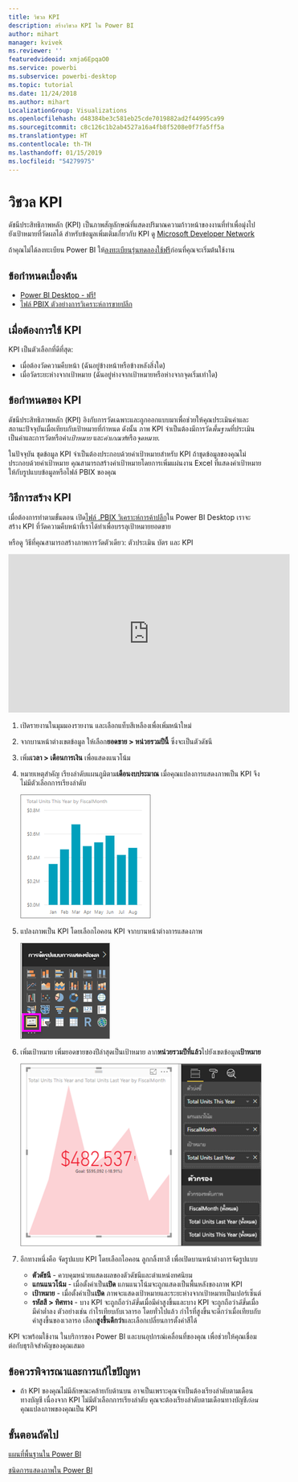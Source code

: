 ```yaml
---
title: วิชวล KPI
description: สร้างวิชวล KPI ใน Power BI
author: mihart
manager: kvivek
ms.reviewer: ''
featuredvideoid: xmja6EpqaO0
ms.service: powerbi
ms.subservice: powerbi-desktop
ms.topic: tutorial
ms.date: 11/24/2018
ms.author: mihart
LocalizationGroup: Visualizations
ms.openlocfilehash: d48384be3c581eb25cde7019882ad2f44995ca99
ms.sourcegitcommit: c8c126c1b2ab4527a16a4fb8f5208e0f7fa5ff5a
ms.translationtype: HT
ms.contentlocale: th-TH
ms.lasthandoff: 01/15/2019
ms.locfileid: "54279975"
---
```

# <a name="kpi-visuals"></a>วิชวล KPI
ดัชนีประสิทธิภาพหลัก (KPI) เป็นภาพสัญลักษณ์ที่แสดงปริมาณความก้าวหน้าของงานที่ทำเพื่อมุ่งไปยังเป้าหมายที่วัดผลได้ สำหรับข้อมูลเพิ่มเติมเกี่ยวกับ KPI ดู [Microsoft Developer Network](https://msdn.microsoft.com/library/hh272050)

ถ้าคุณไม่ได้ลงทะเบียน Power BI ให้[ลงทะเบียนรุ่นทดลองใช้ฟรี](https://app.powerbi.com/signupredirect?pbi_source=web)ก่อนที่คุณจะเริ่มต้นใช้งาน

## <a name="prerequisites"></a>ข้อกำหนดเบื้องต้น
* [Power BI Desktop - ฟรี!](https://powerbi.microsoft.com/en-us/get-started/)
* [ไฟล์ PBIX ตัวอย่างการวิเคราะห์การขายปลีก](http://download.microsoft.com/download/9/6/D/96DDC2FF-2568-491D-AAFA-AFDD6F763AE3/Retail%20Analysis%20Sample%20PBIX.pbix)

## <a name="when-to-use-a-kpi"></a>เมื่อต้องการใช้ KPI
KPI เป็นตัวเลือกที่ดีที่สุด:

* เมื่อต้องวัดความคืบหน้า (ฉันอยู่ข้างหน้าหรือข้างหลังสิ่งใด)
* เมื่อวัดระยะห่างจากเป้าหมาย (ฉันอยู่ห่างจากเป้าหมายหรือห่างจากจุดเริ่มเท่าใด)   

## <a name="kpi-requirements"></a>ข้อกำหนดของ KPI
ดัชนีประสิทธิภาพหลัก (KPI) อิงกับการวัดเฉพาะและถูกออกแบบมาเพื่อช่วยให้คุณประเมินค่าและสถานะปัจจุบันเมื่อเทียบกับเป้าหมายที่กำหนด ดังนั้น ภาพ KPI จำเป็นต้องมีการวัด*พื้นฐาน*ที่ประเมินเป็นค่าและการวัดหรือค่า*เป้าหมาย* และ*ค่าเกณฑ์*หรือ*จุดหมาย*.

ในปัจจุบัน ชุดข้อมูล KPI จำเป็นต้องประกอบด้วยค่าเป้าหมายสำหรับ KPI ถ้าชุดข้อมูลของคุณไม่ประกอบด้วยค่าเป้าหมาย คุณสามารถสร้างค่าเป้าหมายโดยการเพิ่มแผ่นงาน Excel ที่แสดงค่าเป้าหมาย ให้กับรูปแบบข้อมูลหรือไฟล์ PBIX ของคุณ


## <a name="how-to-create-a-kpi"></a>วิธีการสร้าง KPI
เมื่อต้องการทำตามขั้นตอน เปิด[ไฟล์ .PBIX วิเคราะห์การค้าปลีก](http://download.microsoft.com/download/9/6/D/96DDC2FF-2568-491D-AAFA-AFDD6F763AE3/Retail%20Analysis%20Sample%20PBIX.pbix)ใน Power BI Desktop เราจะสร้าง KPI ที่วัดความคืบหน้าที่เราได้ทำเพื่อบรรลุเป้าหมายยอดขาย

หรือดู วิธีที่คุณสามารถสร้างภาพการวัดตัวเดียว: ตัวประเมิน บัตร และ KPI

<iframe width="560" height="315" src="https://www.youtube.com/embed/xmja6EpqaO0?list=PL1N57mwBHtN0JFoKSR0n-tBkUJHeMP2cP" frameborder="0" allowfullscreen></iframe>

1. เปิดรายงานในมุมมองรายงาน และเลือกแท็บสีเหลืองเพื่อเพิ่มหน้าใหม่    
2. จากบานหน้าต่างเขตข้อมูล ให้เลือก**ยอดขาย > หน่วยรวมปีนี้**  ซึ่งจะเป็นตัวดัชนี
3. เพิ่ม**เวลา > เดือนการเงิน**  เพื่อแสดงแนวโน้ม
4. หมายเหตุสำคัญ เรียงลำดับแผนภูมิตาม**เดือนงบประมาณ** เมื่อคุณแปลงการแสดงภาพเป็น KPI จึงไม่มีตัวเลือกการเรียงลำดับ

    ![](media/power-bi-visualization-kpi/power-bi-chart.png)
5. แปลงภาพเป็น KPI โดยเลือกไอคอน KPI จากบานหน้าต่างการแสดงภาพ
   
    ![](media/power-bi-visualization-kpi/power-bi-kpi-template.png)
6. เพิ่มเป้าหมาย เพิ่มยอดขายของปีล่าสุดเป็นเป้าหมาย ลาก**หน่วยรวมปีที่แล้ว**ไปยังเขตข้อมูล**เป้าหมาย**
   
    ![](media/power-bi-visualization-kpi/power-bi-kpi-done.png)
7. อีกทางหนึ่งคือ จัดรูปแบบ KPI โดยเลือกไอคอน ลูกกลิ้งทาสี เพื่อเปิดบานหน้าต่างการจัดรูปแบบ
   
   * **ตัวดัชนี** - ควบคุมหน่วยแสดงผลของตัวดัชนีและตำแหน่งทศนิยม
   * **แกนแนวโน้ม** - เมื่อตั้งค่าเป็น**เปิด** แกนแนวโน้มจะถูกแสดงเป็นพื้นหลังของภาพ KPI  
   * **เป้าหมาย** - เมื่อตั้งค่าเป็น**เปิด** ภาพจะแสดงเป้าหมายและระยะห่างจากเป้าหมายเป็นเปอร์เซ็นต์
   * **รหัสสี > ทิศทาง** - บาง KPI จะถูกถือว่า*ดีขึ้น*เมื่อมีค่าสูงขึ้นและบาง KPI จะถูกถือว่า*ดีขึ้น*เมื่อมีค่าต่ำลง ตัวอย่างเช่น กำไรเทียบกับเวลารอ โดยทั่วไปแล้ว กำไรที่สูงขึ้นจะดีกว่าเมื่อเทียบกับค่าสูงขึ้นของเวลารอ เลือก**สูงขึ้นดีกว่า**และเลือกเปลี่ยนการตั้งค่าสีได้


KPI จะพร้อมใช้งาน ในบริการของ Power BI และบนอุปกรณ์เคลื่อนที่ของคุณ เพื่อช่วยให้คุณเชื่อมต่อกับธุรกิจสำคัญของคุณเสมอ

## <a name="considerations-and-troubleshooting"></a>ข้อควรพิจารณาและการแก้ไขปัญหา
* ถ้า KPI ของคุณไม่มีลักษณะคล้ายกับด้านบน อาจเป็นเพราะคุณจำเป็นต้องเรียงลำดับตามเดือนทางบัญชี เนื่องจาก KPI ไม่มีตัวเลือกการเรียงลำดับ คุณจะต้องเรียงลำดับตามเดือนทางบัญชี*ก่อน*คุณแปลงภาพของคุณเป็น KPI

## <a name="next-steps"></a>ขั้นตอนถัดไป

[แผนที่พื้นฐานใน Power BI](power-bi-map-tips-and-tricks.md)

[ชนิดการแสดงภาพใน Power BI](power-bi-visualization-types-for-reports-and-q-and-a.md)